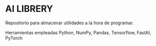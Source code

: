 # AI LIBRERY

Repositorio para almacenar utilidades a la hora de programar.

Herramientas empleadas Python, NumPy, Pandas, Tensorflow, FastAI, PyTorch
